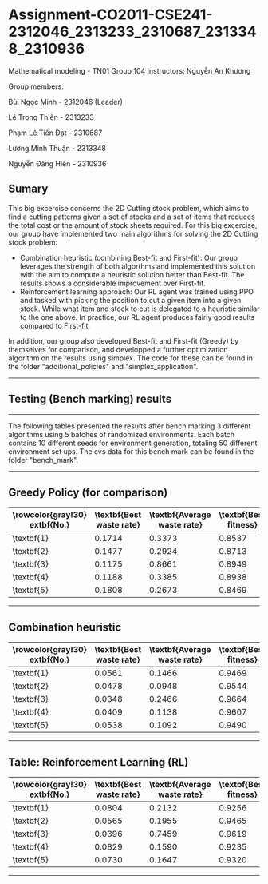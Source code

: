 # Assignment-CO2011-CSE241-2312046_2313233_2310687_2313348_2310936

Mathematical modeling - TN01 
Group 104
Instructors: Nguyễn An Khương

Group members: 


Bùi Ngọc Minh - 2312046 (Leader)


Lê Trọng Thiện - 2313233


Phạm Lê Tiến Đạt - 2310687


Lương Minh Thuận - 2313348


Nguyễn Đăng Hiên - 2310936



## Sumary

This big excercise concerns the 2D Cutting stock problem, which aims to find a cutting patterns given a set of stocks and a set of items that reduces the total cost or the amount of stock sheets required. 
For this big excercise, our group have implemented two main algorithms for solving the 2D Cutting stock problem:
+ Combination heuristic (combining Best-fit and First-fit):
  Our group leverages the strength of both algorthms and implemented this solution with the aim to compute a heuristic solution better than Best-fit. The results shows a considerable improvement over First-fit.
+ Reinforcement learning approach:
  Our RL agent was trained using PPO and tasked with picking the position to cut a given item into a given stock. While what item and stock to cut is delegated to a heuristic similar to the one above.
  In practice, our RL agent produces fairly good results compared to First-fit.


In addition, our group also developed Best-fit and First-fit (Greedy) by themselves for comparison, and developped a further optimization algorithm on the results using simplex.
The code for these can be found in the folder "additional_policies" and "simplex_application".

---
## Testing (Bench marking) results
---
The following tables presented the results after bench marking 3 different algorithms using 5
batches of randomized environments. Each batch contains 10 different seeds for environment
generation, totaling 50 different environment set ups. The cvs data for this bench mark can be found in the folder "bench_mark".

---
## Greedy Policy (for comparison)
| **\rowcolor{gray!30} 	extbf{No.}** | **\textbf{Best waste rate}** | **\textbf{Average waste rate}** | **\textbf{Best fitness}** | **\textbf{Average fitness}** | **\textbf{Best time}** | **\textbf{Average time}** |
|------------------------------------|------------------------------|---------------------------------|---------------------------|------------------------------|------------------------|---------------------------|
| \textbf{1}                         | 0.1714                       | 0.3373                          | 0.8537                    | 0.7602                       | 0.9387                 | 19.1134                   |
| \textbf{2}                         | 0.1477                       | 0.2924                          | 0.8713                    | 0.7814                       | 1.0790                 | 46.1255                   |
| \textbf{3}                         | 0.1175                       | 0.8661                          | 0.8949                    | 0.6820                       | 0.0040                 | 77.9725                   |
| \textbf{4}                         | 0.1188                       | 0.3385                          | 0.8938                    | 0.7587                       | 0.1318                 | 18.9791                   |
| \textbf{5}                         | 0.1808                       | 0.2673                          | 0.8469                    | 0.7912                       | 0.2565                 | 17.9854                   |
---
## Combination heuristic
| **\rowcolor{gray!30} 	extbf{No.}** | **\textbf{Best waste rate}** | **\textbf{Average waste rate}** | **\textbf{Best fitness}** | **\textbf{Average fitness}** | **\textbf{Best time}** | **\textbf{Average time}** |
|------------------------------------|------------------------------|---------------------------------|---------------------------|------------------------------|------------------------|---------------------------|
| \textbf{1}                         | 0.0561                       | 0.1466                          | 0.9469                    | 0.8782                       | 1.6775                 | 9.4369                    |
| \textbf{2}                         | 0.0478                       | 0.0948                          | 0.9544                    | 0.9154                       | 1.3211                 | 13.8800                   |
| \textbf{3}                         | 0.0348                       | 0.2466                          | 0.9664                    | 0.8581                       | 0.1556                 | 12.4730                   |
| \textbf{4}                         | 0.0409                       | 0.1138                          | 0.9607                    | 0.9002                       | 0.3321                 | 7.4599                    |
| \textbf{5}                         | 0.0538                       | 0.1092                          | 0.9490                    | 0.9030                       | 0.5570                 | 8.2988                    |
---
## Table: Reinforcement Learning (RL)
| \rowcolor{gray!30} 	extbf{No.} | \textbf{Best waste rate} | \textbf{Average waste rate} | \textbf{Best fitness} | \textbf{Average fitness} | \textbf{Best time} | \textbf{Average time} |
|--------------------------------|--------------------------|-----------------------------|-----------------------|--------------------------|--------------------|-----------------------|
| \textbf{1}                     | 0.0804                   | 0.2132                      | 0.9256                | 0.8365                   | 2.9585             | 37.5355               |
| \textbf{2}                     | 0.0565                   | 0.1955                      | 0.9465                | 0.8517                   | 1.4830             | 47.7499               |
| \textbf{3}                     | 0.0396                   | 0.7459                      | 0.9619                | 0.7620                   | 0.1854             | 54.3464               |
| \textbf{4}                     | 0.0829                   | 0.1590                      | 0.9235                | 0.8681                   | 0.6262             | 39.5981               |
| \textbf{5}                     | 0.0730                   | 0.1647                      | 0.9320                | 0.8629                   | 0.6247             | 39.4916               |
---



